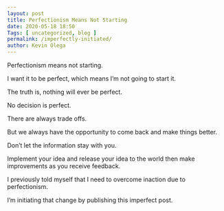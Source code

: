 ```yaml
--- 
layout: post 
title: Perfectionism Means Not Starting
date: 2020-05-18 18:50
Tags: [ uncategorized, blog ]
permalink: /imperfectly-initiated/ 
author: Kevin Olega 
--- 
```

Perfectionism means not starting.

I want it to be perfect, which means I’m not going to start it.

The truth is, nothing will ever be perfect.

No decision is perfect.

There are always trade offs.

But we always have the opportunity to come back and make things better.

Don’t let the information stay with you.

Implement your idea and release your idea to the world then make improvements as you receive feedback.

I previously told myself that I need to overcome inaction due to perfectionism.

I’m initiating that change by publishing this imperfect post.